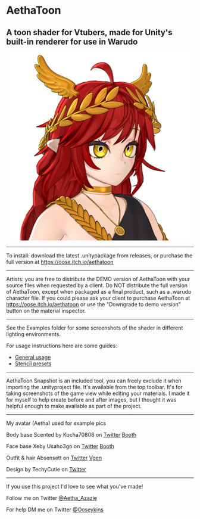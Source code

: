 # AethaToon

## A toon shader for Vtubers, made for Unity's built-in renderer for use in Warudo

![Example image](https://raw.githubusercontent.com/Ooseykins/AethaToonDemo/refs/heads/main/Examples/Main.png)

---

To install: download the latest .unitypackage from releases, or purchase the full version at https://oose.itch.io/aethatoon

---

Artists: you are free to distribute the DEMO version of AethaToon with your source files when requested by a client. Do NOT distribute the full version of AethaToon, except when packaged as a final product, such as a .warudo character file. If you could please ask your client to purchase AethaToon at https://oose.itch.io/aethatoon or use the "Downgrade to demo version" button on the material inspector.

---

See the Examples folder for some screenshots of the shader in different lighting environments. 

For usage instructions here are some guides:

- [General usage](https://github.com/Ooseykins/AethaToonDemo/blob/main/Guide.md)
- [Stencil presets](https://github.com/Ooseykins/AethaToonDemo/blob/main/StencilGuide.md)

---

AethaToon Snapshot is an included tool, you can freely exclude it when importing the .unityproject file. It's available from the top toolbar. It's for taking screenshots of the game view while editing your materials. I made it for myself to help create before and after images, but I thought it was helpful enough to make available as part of the project.

---

My avatar (Aetha) used for example pics

Body base Scented by Kocha70808 on [Twitter](https://x.com/Kocha70808) [Booth](https://soil70808.booth.pm/)

Face base Xeby Usaho3go on [Twitter](https://x.com/Usaho3go) [Booth](https://usahogoya.booth.pm/)

Outfit & hair Absensett on [Twitter](https://x.com/absenset1) [Vgen](https://vgen.co/Absensett)

Design by TechyCutie on [Twitter](https://x.com/Techycutie)

---

If you use this project I'd love to see what you've made!

Follow me on Twitter
[@Aetha_Azazie](https://x.com/aetha_azazie)

For help DM me on Twitter
[@Ooseykins](https://x.com/ooseykins)